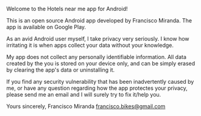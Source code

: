 Welcome to the Hotels near me app for Android!

This is an open source Android app developed by Francisco Miranda. The app is available on Google Play.

As an avid Android user myself, I take privacy very seriously. I know how irritating it is when apps collect your data without your knowledge.

My app does not collect any personally identifiable information. All data created by the you is stored on your device only, 
and can be simply erased by clearing the app's data or uninstalling it.

If you find any security vulnerability that has been inadvertently caused by me, or have any question regarding how the app protectes your privacy,
please send me an email and I will surely try to fix it/help you.

Yours sincerely,
Francisco Miranda
francisco.bikes@gmail.com
